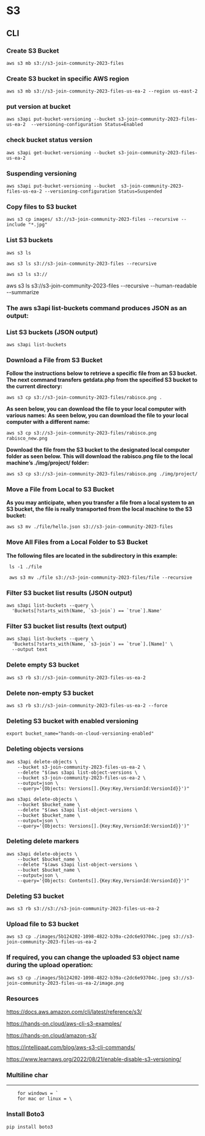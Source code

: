 # S3

## CLI

### **Create S3 Bucket**

```
aws s3 mb s3://s3-join-community-2023-files
```

### **Create S3 bucket in specific AWS region**

```
aws s3 mb s3://s3-join-community-2023-files-us-ea-2 --region us-east-2
```

### **put version at bucket**

```
aws s3api put-bucket-versioning --bucket s3-join-community-2023-files-us-ea-2  --versioning-configuration Status=Enabled
```

### **check bucket status version**
```
aws s3api get-bucket-versioning --bucket s3-join-community-2023-files-us-ea-2
```

### **Suspending versioning**
```
aws s3api put-bucket-versioning --bucket  s3-join-community-2023-files-us-ea-2 --versioning-configuration Status=Suspended
```


### **Copy files to S3 bucket**
```
aws s3 cp images/ s3://s3-join-community-2023-files --recursive --include "*.jpg"
```

### **List S3 buckets**

```
aws s3 ls
```

```
aws s3 ls s3://s3-join-community-2023-files --recursive
```

```
aws s3 ls s3://
```

aws s3 ls s3://s3-join-community-2023-files  --recursive  --human-readable --summarize

### **The aws s3api list-buckets command produces JSON as an output:**

### List S3 buckets (JSON output)
```
aws s3api list-buckets
```

### Download a File from S3 Bucket

**Follow the instructions below to retrieve a specific file from an S3 bucket. The next command transfers getdata.php from the specified S3 bucket to the current directory:**

```
aws s3 cp s3://s3-join-community-2023-files/rabisco.png .
```

**As seen below, you can download the file to your local computer with various names:**
**As seen below, you can download the file to your local computer with a different name:**
```
aws s3 cp s3://s3-join-community-2023-files/rabisco.png rabisco_new.png
```


**Download the file from the S3 bucket to the designated local computer folder as seen below. This will download the rabisco.png file to the local machine’s ./img/project/ folder:**
```
aws s3 cp s3://s3-join-community-2023-files/rabisco.png ./img/project/
```

### Move a File from Local to S3 Bucket
**As you may anticipate, when you transfer a file from a local system to an S3 bucket, the file is really transported from the local machine to the S3 bucket:**

```
aws s3 mv ./file/hello.json s3://s3-join-community-2023-files
```


### Move All Files from a Local Folder to S3 Bucket
**The following files are located in the subdirectory in this example:**
```
 ls -1 ./file

 aws s3 mv ./file s3://s3-join-community-2023-files/file --recursive

```


### Filter S3 bucket list results (JSON output)
```
aws s3api list-buckets --query \
  'Buckets[?starts_with(Name, `s3-join`) == `true`].Name'
```

### Filter S3 bucket list results (text output)
```
aws s3api list-buckets --query \
  'Buckets[?starts_with(Name, `s3-join`) == `true`].[Name]' \
  --output text
```

### Delete empty S3 bucket
```
aws s3 rb s3://s3-join-community-2023-files-us-ea-2
```

### Delete non-empty S3 bucket
```
aws s3 rb s3://s3-join-community-2023-files-us-ea-2 --force
```

### Deleting S3 bucket with enabled versioning
```
export bucket_name="hands-on-cloud-versioning-enabled"
```

### Deleting objects versions
```
aws s3api delete-objects \
    --bucket s3-join-community-2023-files-us-ea-2 \
    --delete "$(aws s3api list-object-versions \
    --bucket s3-join-community-2023-files-us-ea-2 \
    --output=json \
    --query='{Objects: Versions[].{Key:Key,VersionId:VersionId}}')"
```

```
aws s3api delete-objects \
    --bucket $bucket_name \
    --delete "$(aws s3api list-object-versions \
    --bucket $bucket_name \
    --output=json \
    --query='{Objects: Versions[].{Key:Key,VersionId:VersionId}}')"
```

### Deleting delete markers
```
aws s3api delete-objects \
    --bucket $bucket_name \
    --delete "$(aws s3api list-object-versions \
    --bucket $bucket_name \
    --output=json \
    --query='{Objects: Contents[].{Key:Key,VersionId:VersionId}}')"
```

### **Deleting S3 bucket**
```
aws s3 rb s3://s3://s3-join-community-2023-files-us-ea-2
```

### Upload file to S3 bucket

```
aws s3 cp ./images/5b124202-1098-4822-b39a-c2dc6e93704c.jpeg s3://s3-join-community-2023-files-us-ea-2
```

### If required, you can change the uploaded S3 object name during the upload operation:

```
aws s3 cp ./images/5b124202-1098-4822-b39a-c2dc6e93704c.jpeg s3://s3-join-community-2023-files-us-ea-2/image.png
```



### Resources
https://docs.aws.amazon.com/cli/latest/reference/s3/

https://hands-on.cloud/aws-cli-s3-examples/

https://hands-on.cloud/amazon-s3/

https://intellipaat.com/blog/aws-s3-cli-commands/

https://www.learnaws.org/2022/08/21/enable-disable-s3-versioning/


###  Multiline char 
---
```
	for windows = `
	for mac or linux = \
```

### **Install Boto3**

```
pip install boto3

```